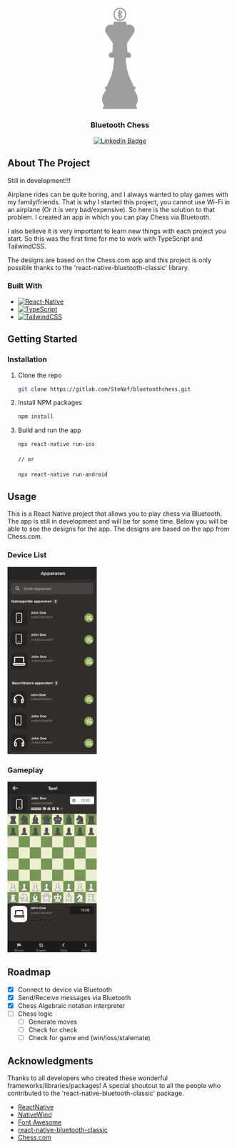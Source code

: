 <!-- PROJECT LOGO -->
<br />
<div align="center">
  <a href="https://gitlab.com/SteNaf/bluetoothchess">
    <img src="images/logo.png" alt="Logo" width="80">
  </a>

<h3 align="center">Bluetooth Chess</h3>
<div id="badges">
  <a href="https://www.linkedin.com/in/stefan-hilhorst-b7b51223b/">
    <img src="https://img.shields.io/badge/LinkedIn-blue?style=for-the-badge&logo=linkedin&logoColor=white" alt="LinkedIn Badge"/>
  </a>
</div>
</div>

<!-- ABOUT THE PROJECT -->

## About The Project

Still in development!!!

Airplane rides can be quite boring, and I always wanted to play games with my family/friends. That is why I started this
project, you cannot use Wi-Fi in an airplane (Or it is very bad/expensive). So here is the solution to that problem. I
created an app in which you can play Chess via Bluetooth.

I also believe it is very important to learn new things with each project you start. So this was the first time for me
to work with TypeScript and TailwindCSS.

The designs are based on the Chess.com app and this project is only possible thanks to the 'react-native-bluetooth-classic'
library.

### Built With

* [![React-Native][React-Native.js]][React-Native-url]
* [![TypeScript][TypeScript.js]][TypeScript-url]
* [![TailwindCSS][tailwind.css]][tailwind-url]

<!-- GETTING STARTED -->

## Getting Started

### Installation

1. Clone the repo
   ```sh
   git clone https://gitlab.com/SteNaf/bluetoothchess.git
   ```
2. Install NPM packages
   ```sh
   npm install
   ```
3. Build and run the app
    ```sh
    npx react-native run-ios
    
    // or
    
    npx react-native run-android
    ```

<!-- USAGE EXAMPLES -->

## Usage

This is a React Native project that allows you to play chess via Bluetooth. The app is still in development and will be
for some time. Below you will be able to see the designs for the app. The designs are based on the app from Chess.com.

### Device List

<img src="images/device-list.png" alt="" width="200"/>

### Gameplay

<img src="images/game.png" alt="" width="200"/>

<!-- ROADMAP -->

## Roadmap

- [x] Connect to device via Bluetooth
- [x] Send/Receive messages via Bluetooth
- [x] Chess Algebraic notation interpreter
- [ ] Chess logic
    - [ ] Generate moves
    - [ ] Check for check
    - [ ] Check for game end (win/loss/stalemate)

<!-- ACKNOWLEDGMENTS -->

## Acknowledgments

Thanks to all developers who created these wonderful frameworks/libraries/packages!
A special shoutout to all the people who contributed to the 'react-native-bluetooth-classic' package.

* [ReactNative](https://reactnative.dev/)
* [NativeWind](https://nativewind.dev)
* [Font Awesome](https://fontawesome.com)
* [react-native-bluetooth-classic](https://github.com/kenjdavidson/react-native-bluetooth-classic)
* [Chess.com](https://chess.com)

<!-- MARKDOWN LINKS & IMAGES -->
<!-- https://www.markdownguide.org/basic-syntax/#reference-style-links -->

[React-Native.js]: https://img.shields.io/badge/React-Native-20232A?style=for-the-badge&logo=react&logoColor=61DAFB

[React-Native-url]: https://reactnative.dev/

[tailwind.css]: https://img.shields.io/badge/tailwindcss-20232A?style=for-the-badge&logo=tailwind-css&logoColor=61DAFB

[tailwind-url]: https://nativewind.dev/

[TypeScript.js]: https://img.shields.io/badge/typescript-20232A?style=for-the-badge&logo=typescript&logoColor=white

[TypeScript-url]: https://www.typescriptlang.org/

